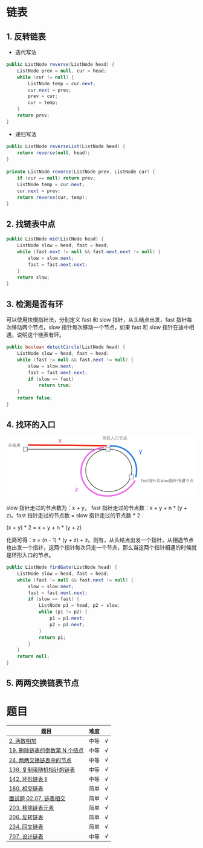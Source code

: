 # 链表

## 1. 反转链表

- 迭代写法

``` java
public ListNode reverse(ListNode head) {
    ListNode prev = null, cur = head;
    while (cur != null) {
        ListNode temp = cur.next;
        cur.next = prev;
        prev = cur;
        cur = temp;
    }
    return prev;
}
```

- 递归写法

``` java
public ListNode reverseList(ListNode head) {
    return reverse(null, head);
}

private ListNode reverse(ListNode prev, ListNode cur) {
    if (cur == null) return prev;
    ListNode temp = cur.next;
    cur.next = prev;
    return reverse(cur, temp);
}
```

## 2. 找链表中点

``` java
public ListNode mid(ListNode head) {
    ListNode slow = head, fast = head;
    while (fast.next != null && fast.next.next != null) {
        slow = slow.next;
        fast = fast.next.next;
    }
    return slow;
}
```

## 3. 检测是否有环

可以使用快慢指针法，分别定义 fast 和 slow 指针，从头结点出发，fast 指针每次移动两个节点，slow 指针每次移动一个节点，如果 fast 和 slow 指针在途中相遇，说明这个链表有环。

``` java
public boolean detectCircle(ListNode head) {
    ListNode slow = head, fast = head;
    while (fast != null && fast.next != null) {
        slow = slow.next;
        fast = fast.next.next;
        if (slow == fast)
            return true;
    }
    return false;
}
```

## 4. 找环的入口

![img](../../resources/linkedlist-find-circle-gate.png)

slow 指针走过的节点数为：x + y， fast 指针走过的节点数：x + y + n * (y + z)。fast 指针走过的节点数 = slow 指针走过的节点数 * 2：

(x + y) * 2 = x + y + n * (y + z)

化简可得：x = (n - 1) * (y + z) + z。则有，从头结点出发一个指针，从相遇节点也出发一个指针，这两个指针每次只走一个节点，那么当这两个指针相遇的时候就是环形入口的节点。

``` java
public ListNode findGate(ListNode head) {
    ListNode slow = head, fast = head;
    while (fast != null && fast.next != null) {
        slow = slow.next;
        fast = fast.next.next;
        if (slow == fast) {
            ListNode p1 = head, p2 = slow;
            while (p1 != p2) {
                p1 = p1.next;
                p2 = p2.next;
            }
            return p1;
        }
    }
    return null;
}
```

## 5. 两两交换链表节点

# 题目

|题目|难度||
|---|---|---|
|[2. 两数相加](https://leetcode-cn.com/problems/add-two-numbers/)|中等|√|
|[19. 删除链表的倒数第 N 个结点](https://leetcode-cn.com/problems/remove-nth-node-from-end-of-list/)|中等|√|
|[24. 两两交换链表中的节点](https://leetcode-cn.com/problems/swap-nodes-in-pairs/)|中等|√|
|[138. 复制带随机指针的链表](https://leetcode-cn.com/problems/copy-list-with-random-pointer/)|中等|√|
|[142. 环形链表 II](https://leetcode-cn.com/problems/linked-list-cycle-ii/)|中等|√|
|[160. 相交链表](https://leetcode-cn.com/problems/intersection-of-two-linked-lists/)|简单|√|
|[面试题 02.07. 链表相交](https://leetcode-cn.com/problems/intersection-of-two-linked-lists-lcci/)|简单|√|
|[203. 移除链表元素](https://leetcode-cn.com/problems/remove-linked-list-elements/)|简单|√|
|[206. 反转链表](https://leetcode-cn.com/problems/reverse-linked-list/)|简单|√|
|[234. 回文链表](https://leetcode-cn.com/problems/palindrome-linked-list/)|简单|√|
|[707. 设计链表](https://leetcode-cn.com/problems/design-linked-list/)|中等|√|
